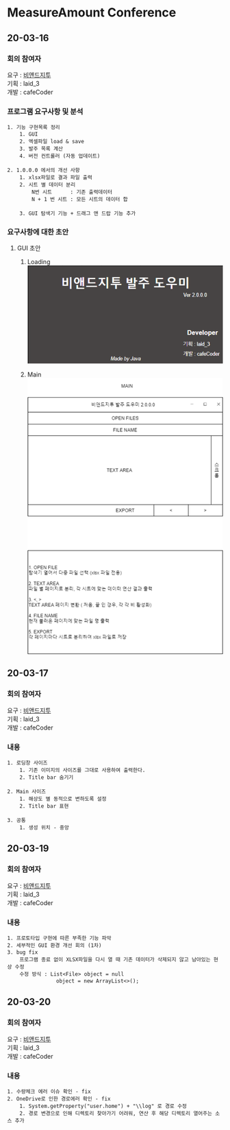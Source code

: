 # MeasureAmount Conference

## 20-03-16   
### 회의 참여자  
요구 : [비앤드지투](http://a-bly.com/app/markets/?sno=4673)     
기획 : laid_3  
개발 : cafeCoder   

### 프로그램 요구사항 및 분석
    1. 기능 구현목록 정리
        1. GUI
        2. 엑셀파일 load & save
        3. 발주 목록 계산
        4. 버전 컨트롤러 (자동 업데이트)
        
    2. 1.0.0.0 에서의 개선 사항
        1. xlsx파일로 결과 파일 출력
        2. 시트 별 데이터 분리
            N번 시트      : 기존 출력데이터
            N + 1 번 시트 : 모든 시트의 데이터 합
            
        3. GUI 탐색기 기능 + 드래그 앤 드랍 기능 추가

### 요구사항에 대한 초안
1. GUI 초안  
    1. Loading       
![](https://github.com/hwk0911/MeasureAmount/blob/master/resource/Scheme/load.png?raw=true)
    
    2. Main   
![](https://github.com/hwk0911/MeasureAmount/blob/master/resource/Scheme/MAIN_%EC%B4%88%EC%95%88.png?raw=true)

## 20-03-17   
### 회의 참여자  
요구 : [비앤드지투](http://a-bly.com/app/markets/?sno=4673)       
기획 : laid_3  
개발 : cafeCoder   

### 내용   
    1. 로딩창 사이즈
        1. 기존 이미지의 사이즈를 그대로 사용하여 출력한다.
        2. Title bar 숨기기
        
    2. Main 사이즈
        1. 해상도 별 동적으로 변하도록 설정
        2. Title bar 표현
        
    3. 공통
        1. 생성 위치 - 중앙

## 20-03-19   
### 회의 참여자  
요구 : [비앤드지투](http://a-bly.com/app/markets/?sno=4673)       
기획 : laid_3  
개발 : cafeCoder   

### 내용   
    1. 프로토타입 구현에 따른 부족한 기능 파악
    2. 세부적인 GUI 환경 개선 회의 (1차)
    3. bug fix
        프로그램 종료 없이 XLSX파일을 다시 열 때 기존 데이터가 삭제되지 않고 남아있는 현상 수정
        수정 방식 : List<File> object = null
                    object = new ArrayList<>();

## 20-03-20   
### 회의 참여자  
요구 : [비앤드지투](http://a-bly.com/app/markets/?sno=4673)      
기획 : laid_3  
개발 : cafeCoder   

### 내용  
    1. 수량체크 에러 이슈 확인 - fix
    2. OneDrive로 인한 경로에러 확인 - fix
        1. System.getProperty("user.home") + "\\log" 로 경로 수정
        2. 경로 변경으로 인해 디렉토리 찾아가기 어려워, 연산 후 해당 디렉토리 열어주는 소스 추가
